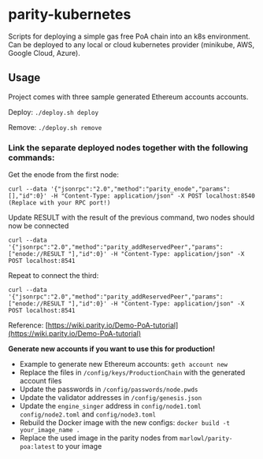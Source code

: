 
# parity-kubernetes
Scripts for deploying a simple gas free PoA chain into an k8s environment. Can be deployed to any local or cloud kubernetes provider (minikube, AWS, Google Cloud, Azure).

## Usage
Project comes with three sample generated Ethereum accounts accounts. 

Deploy:
`./deploy.sh deploy`

Remove:
`./deploy.sh remove`

### Link the separate deployed nodes together with the following commands:
Get the enode from the first node:


```
curl --data '{"jsonrpc":"2.0","method":"parity_enode","params":[],"id":0}' -H "Content-Type: application/json" -X POST localhost:8540 (Replace with your RPC port!)
```
Update RESULT with the result of the previous command, two nodes should now be connected
```
curl --data '{"jsonrpc":"2.0","method":"parity_addReservedPeer","params":["enode://RESULT "],"id":0}' -H "Content-Type: application/json" -X POST localhost:8541
```
Repeat to connect the third:
```
curl --data '{"jsonrpc":"2.0","method":"parity_addReservedPeer","params":["enode://RESULT "],"id":0}' -H "Content-Type: application/json" -X POST localhost:8541
```
Reference: [https://wiki.parity.io/Demo-PoA-tutorial](https://wiki.parity.io/Demo-PoA-tutorial)


**Generate new accounts if you want to use this for production!** 
- Example to generate new Ethereum accounts: `geth account new`  
- Replace the files in `/config/keys/ProductionChain` with the generated account files
- Update the passwords in  `/config/passwords/node.pwds`
- Update the validator addresses in `/config/genesis.json`
- Update the `engine_singer`  address in `config/node1.toml` `config/node2.toml` and  `config/node3.toml`
-  Rebuild the Docker image with the new configs: `docker build -t your_image_name .`
-  Replace the used image in the parity nodes from `marlowl/parity-poa:latest`  to your image
